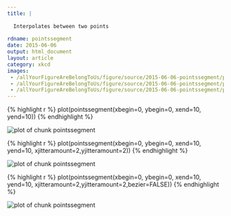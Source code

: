 ```yaml
---
title: |
  
  Interpolates between two points
  
rdname: pointssegment
date: 2015-06-06
output: html_document
layout: article
category: xkcd
images:
 - /allYourFigureAreBelongToUs/figure/source/2015-06-06-pointssegment/pointssegment-1.png
 - /allYourFigureAreBelongToUs/figure/source/2015-06-06-pointssegment/pointssegment-2.png
 - /allYourFigureAreBelongToUs/figure/source/2015-06-06-pointssegment/pointssegment-3.png
---
```





{% highlight r %}
plot(pointssegment(xbegin=0, ybegin=0, xend=10, yend=10))
{% endhighlight %}

![plot of chunk pointssegment](/allYourFigureAreBelongToUs/figure/source/2015-06-06-pointssegment/pointssegment-1.png) 

{% highlight r %}
plot(pointssegment(xbegin=0, ybegin=0, xend=10, yend=10,
                   xjitteramount=2,yjitteramount=2))
{% endhighlight %}

![plot of chunk pointssegment](/allYourFigureAreBelongToUs/figure/source/2015-06-06-pointssegment/pointssegment-2.png) 

{% highlight r %}
plot(pointssegment(xbegin=0, ybegin=0, xend=10, yend=10,
                   xjitteramount=2,yjitteramount=2,bezier=FALSE))
{% endhighlight %}

![plot of chunk pointssegment](/allYourFigureAreBelongToUs/figure/source/2015-06-06-pointssegment/pointssegment-3.png) 